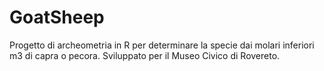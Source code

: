 # GoatSheep

Progetto di archeometria in R per determinare la specie dai molari inferiori m3 di capra o pecora.
Sviluppato per il Museo Civico di Rovereto.
